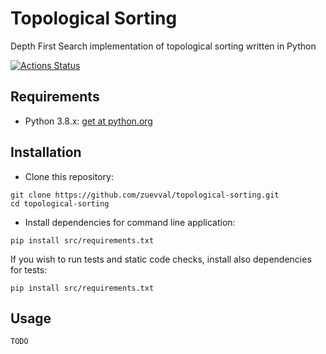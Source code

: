 # Topological Sorting
Depth First Search implementation of topological sorting written in Python

[![Actions Status](https://github.com/zuevval/topological-sorting/workflows/Python%20CI/badge.svg)](https://github.com/zuevval/topological-sorting/actions)

## Requirements
- Python 3.8.x: [get at python.org](https://www.python.org/downloads/)

## Installation
- Clone this repository:
```
git clone https://github.com/zuevval/topological-sorting.git
cd topological-sorting
```
- Install dependencies for command line application:
 ```
 pip install src/requirements.txt
```
If you wish to run tests and static code checks, install also dependencies for tests:
```
pip install src/requirements.txt
```

## Usage
`TODO`
